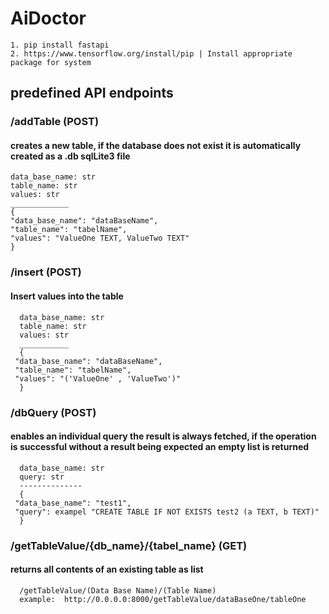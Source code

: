 # AiDoctor
    1. pip install fastapi
    2. https://www.tensorflow.org/install/pip | Install appropriate package for system
    

## predefined API endpoints
    
   ### /addTable (POST)
   #### creates a new table, if the database does not exist it is automatically created as a .db sqlLite3 file
    data_base_name: str
    table_name: str
    values: str
    _____________
    {
    "data_base_name": "dataBaseName",
    "table_name": "tabelName",
    "values": "ValueOne TEXT, ValueTwo TEXT"
    }

   ### /insert (POST)
   #### Insert values into the table
      data_base_name: str
      table_name: str
      values: str
      ___________
      {
     "data_base_name": "dataBaseName",
     "table_name": "tabelName",
     "values": "('ValueOne' , 'ValueTwo')"
      }
   
   ### /dbQuery (POST)
   #### enables an individual query the result is always fetched, if the operation is successful without a result being expected an empty list is returned
      data_base_name: str
      query: str
      --------------
      {
     "data_base_name": "test1",
     "query": exampel "CREATE TABLE IF NOT EXISTS test2 (a TEXT, b TEXT)"
      }
   
   ### /getTableValue/{db_name}/{tabel_name} (GET)
   #### returns all contents of an existing table as list
      /getTableValue/(Data Base Name)/(Table Name)
      example:  http://0.0.0.0:8000/getTableValue/dataBaseOne/tableOne